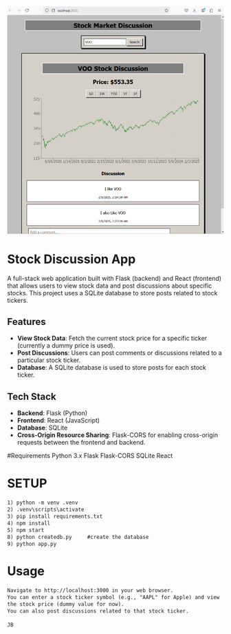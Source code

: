 ![](StockDiscussion.png)
# Stock Discussion App

A full-stack web application built with Flask (backend) and React (frontend) that allows users to view stock data and post discussions about specific stocks. This project uses a SQLite database to store posts related to stock tickers.

## Features
- **View Stock Data**: Fetch the current stock price for a specific ticker (currently a dummy price is used).
- **Post Discussions**: Users can post comments or discussions related to a particular stock ticker.
- **Database**: A SQLite database is used to store posts for each stock ticker.

## Tech Stack
- **Backend**: Flask (Python)
- **Frontend**: React (JavaScript)
- **Database**: SQLite
- **Cross-Origin Resource Sharing**: Flask-CORS for enabling cross-origin requests between the frontend and backend.

#Requirements
    Python 3.x
    Flask
    Flask-CORS
    SQLite
    React

# SETUP
    1) python -m venv .venv
    2) .venv\scripts\activate
    3) pip install requirements.txt
    4) npm install     
    5) npm start          
    8) python createdb.py     #create the database
    9) python app.py

# Usage

    Navigate to http://localhost:3000 in your web browser.
    You can enter a stock ticker symbol (e.g., "AAPL" for Apple) and view the stock price (dummy value for now).
    You can also post discussions related to that stock ticker.

    JB

    


